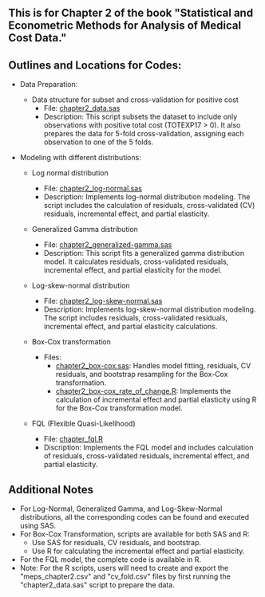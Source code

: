 ## This is for Chapter 2 of the book "Statistical and Econometric Methods for Analysis of Medical Cost Data."

## Outlines and Locations for Codes:
- Data Preparation:
  - Data structure for subset and cross-validation for positive cost 
    - File: [chapter2_data.sas](https://github.com/leiliu-bds/analysis-medical-cost/blob/main/chapter2/chapter2_data.sas)
    - Description: This script subsets the dataset to include only observations with positive total cost (TOTEXP17 > 0). It also prepares the data for 5-fold cross-validation, assigning each observation to one of the 5 folds.

- Modeling with different distributions:
  - Log normal distribution
    - File: [chapter2_log-normal.sas](https://github.com/leiliu-bds/analysis-medical-cost/blob/main/chapter2/chapter2_log-normal.sas) 
    - Description: Implements log-normal distribution modeling. The script includes the calculation of residuals, cross-validated (CV) residuals, incremental effect, and partial elasticity.

  - Generalized Gamma distribution 
    - File: [chapter2_generalized-gamma.sas](https://github.com/leiliu-bds/analysis-medical-cost/blob/main/chapter2/chapter2_generalized-gamma.sas)
    - Description: This script fits a generalized gamma distribution model. It calculates residuals, cross-validated residuals, incremental effect, and partial elasticity for the model.

  - Log-skew-normal distribution 
    - File: [chapter2_log-skew-normal.sas](https://github.com/leiliu-bds/analysis-medical-cost/blob/main/chapter2/chapter2_log-skew-normal.sas)
    - Description: Implements log-skew-normal distribution modeling. The script includes residuals, cross-validated residuals, incremental effect, and partial elasticity calculations.

  - Box-Cox transformation
    - Files: 
      - [chapter2_box-cox.sas](https://github.com/leiliu-bds/analysis-medical-cost/blob/main/chapter2/chapter2_box-cox.sas): Handles model fitting, residuals, CV residuals, and bootstrap resampling for the Box-Cox transformation. 
      - [chapter2_box-cox_rate_of_change.R](https://github.com/leiliu-bds/analysis-medical-cost/blob/main/chapter2/chapter2_box-cox_rate_of_change.R): Implements the calculation of incremental effect and partial elasticity using R for the Box-Cox transformation model.

  - FQL (Flexible Quasi-Likelihood)
    - File: [chapter_fql.R](https://github.com/leiliu-bds/analysis-medical-cost/blob/main/chapter2/chapter2_fql.R) 
    - Discription: Implements the FQL model and includes calculation of residuals, cross-validated residuals, incremental effect, and partial elasticity.

## Additional Notes
- For Log-Normal, Generalized Gamma, and Log-Skew-Normal distributions, all the corresponding codes can be found and executed using SAS.
- For Box-Cox Transformation, scripts are available for both SAS and R:
  - Use SAS for residuals, CV residuals, and bootstrap.
  - Use R for calculating the incremental effect and partial elasticity.
- For the FQL model, the complete code is available in R.
- Note: For the R scripts, users will need to create and export the "meps_chapter2.csv" and "cv_fold.csv" files by first running the "chapter2_data.sas" script to prepare the data.
